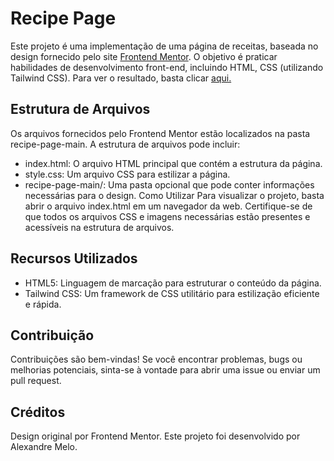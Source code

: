 # Recipe Page 
Este projeto é uma implementação de uma página de receitas, baseada no design fornecido pelo site [Frontend Mentor](https://www.frontendmentor.io/challenges/recipe-page-KiTsR8QQKm). O objetivo é praticar habilidades de desenvolvimento front-end, incluindo HTML, CSS (utilizando Tailwind CSS). Para ver o resultado, basta clicar [aqui.](https://xandymelo.github.io/frontendmentor/)

## Estrutura de Arquivos
Os arquivos fornecidos pelo Frontend Mentor estão localizados na pasta recipe-page-main. A estrutura de arquivos pode incluir:

 - index.html: O arquivo HTML principal que contém a estrutura da página.
 - style.css: Um arquivo CSS para estilizar a página.
 - recipe-page-main/: Uma pasta opcional que pode conter informações necessárias para o design.
Como Utilizar
Para visualizar o projeto, basta abrir o arquivo index.html em um navegador da web. Certifique-se de que todos os arquivos CSS e imagens necessárias estão presentes e acessíveis na estrutura de arquivos.

## Recursos Utilizados
 - HTML5: Linguagem de marcação para estruturar o conteúdo da página.
 - Tailwind CSS: Um framework de CSS utilitário para estilização eficiente e rápida.
## Contribuição
Contribuições são bem-vindas! Se você encontrar problemas, bugs ou melhorias potenciais, sinta-se à vontade para abrir uma issue ou enviar um pull request.

## Créditos
Design original por Frontend Mentor.
Este projeto foi desenvolvido por Alexandre Melo.
